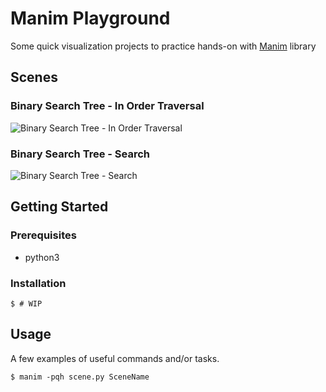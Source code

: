 # Manim Playground

Some quick visualization projects to practice hands-on with [Manim](https://www.manim.community/) library

## Scenes

### Binary Search Tree - In Order Traversal
![Binary Search Tree - In Order Traversal](./media/videos/BinarySearchTreeTraversal/720p30/BinarySearchTreeTraversal_ManimCE_v0.18.1.gif)

### Binary Search Tree - Search
![Binary Search Tree - Search](./media/videos/BinarySearchTreeSearch/720p30/BinarySearchTreeSearch_ManimCE_v0.18.1.gif)

## Getting Started

### Prerequisites

* python3

### Installation

```
$ # WIP
```

## Usage

A few examples of useful commands and/or tasks.

```
$ manim -pqh scene.py SceneName
```
